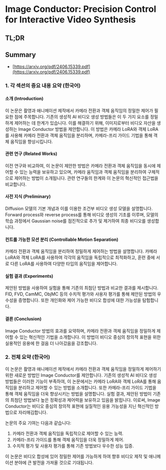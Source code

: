 # Image Conductor: Precision Control for Interactive Video Synthesis
## TL;DR
## Summary
- [https://arxiv.org/pdf/2406.15339.pdf](https://arxiv.org/pdf/2406.15339.pdf)

### 1. 각 섹션의 중요 내용 요약 (한국어)

#### 소개 (Introduction)
이 논문은 촬영과 애니메이션 제작에서 카메라 전환과 객체 움직임의 정밀한 제어가 필요한 점에 주목합니다. 기존의 생성적 AI 비디오 생성 방법들은 이 두 가지 요소를 정밀하게 제어하는 데 한계가 있습니다. 이를 해결하기 위해, 이미지로부터 비디오 자산을 생성하는 Image Conductor 방법을 제안합니다. 이 방법은 카메라 LoRA와 객체 LoRA를 사용해 카메라 전환과 객체 움직임을 분리하며, 카메라-프리 가이드 기법을 통해 객체 움직임을 향상시킵니다.

#### 관련 연구 (Related Works)
이전 연구와 비교하여, 이 논문이 제안한 방법은 카메라 전환과 객체 움직임을 동시에 제어할 수 있는 능력을 보유하고 있으며, 카메라 움직임과 객체 움직임을 분리하여 구체적으로 제어하는 방법이 소개됩니다. 관련 연구들의 한계와 이 논문의 혁신적인 접근법을 비교합니다.

#### 사전 지식 (Preliminary)
Diffusion 모델의 기본 개념과 이를 이용한 조건부 비디오 생성 모델을 설명합니다. Forward process와 reverse process를 통해 비디오 생성의 기초를 이루며, 모델의 학습 과정에서 Gaussian noise를 점진적으로 추가 및 제거하여 최종 비디오를 생성합니다.

#### 컨트롤 가능한 모션 분리 (Controllable Motion Separation)
카메라 전환과 객체 움직임을 분리하여 정밀하게 제어하는 방법을 설명합니다. 카메라 LoRA와 객체 LoRA를 사용하여 각각의 움직임을 독립적으로 최적화하고, 훈련 중에 서로 다른 LoRA를 사용하여 다양한 타입의 움직임을 제어합니다.

#### 실험 결과 (Experiments)
제안된 방법을 사용하여 실험을 통해 기존의 최첨단 방법과 비교한 결과를 제시합니다. FID, FVD, CamMC, ObjMC 등의 수치적 평가와 사용자 평가를 통해 제안된 방법의 우수성을 증명합니다. 또한 개인화와 제어 가능한 비디오 합성에 대한 가능성을 탐험합니다.

#### 결론 (Conclusion)
Image Conductor 방법의 효과를 요약하며, 카메라 전환과 객체 움직임을 정밀하게 제어할 수 있는 혁신적인 기법을 소개합니다. 이 방법이 비디오 중심의 창의적 표현을 위한 실용적인 응용에 한 걸음 더 나아갔음을 강조합니다.

### 2. 전체 요약 (한국어)
이 논문은 촬영과 애니메이션 제작에서 카메라 전환과 객체 움직임을 정밀하게 제어하기 위한 새로운 방법인 Image Conductor를 제안합니다. 기존의 생성적 AI 비디오 생성 방법들은 이러한 기능이 부족하여, 이 논문에서는 카메라 LoRA와 객체 LoRA를 통해 움직임을 분리하고 제어할 수 있는 방법을 소개합니다. 또한 카메라-프리 가이드 기법을 통해 객체 움직임을 더욱 향상시키는 방법을 설명합니다. 실험 결과, 제안된 방법이 기존의 최첨단 방법보다 높은 정확성과 제어력을 보유하고 있음을 밝힙니다. 이로써, Image Conductor는 비디오 중심의 창의적 표현에 실질적인 응용 가능성을 지닌 혁신적인 방법으로 자리매김합니다. 

논문의 주요 기여는 다음과 같습니다:
1. 카메라 전환과 객체 움직임을 독립적으로 제어할 수 있는 능력.
2. 카메라-프리 가이드를 통해 객체 움직임을 더욱 정밀하게 제어.
3. 수치적 평가 및 사용자 평가를 통해 기존 방법보다 우수한 성능 입증.

이 논문은 비디오 합성에 있어 정밀한 제어를 가능하게 하여 향후 비디오 제작 및 애니메이션 분야에 큰 발전을 가져올 것으로 기대됩니다.